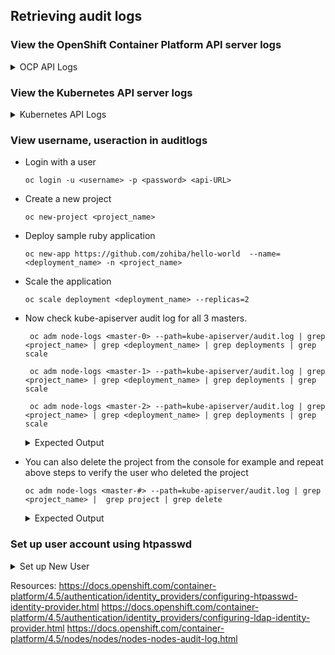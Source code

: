## Retrieving audit logs

### View the OpenShift Container Platform API server logs

<details> 
  <summary> OCP API Logs </summary> 
  

   To see all the log files for all the nodes:

   ```oc adm node-logs --role=master --path=openshift-apiserver/```

   To see all the log files for specific node:

   ```oc adm node-logs <master-0> --path=openshift-apiserver/```

   To see specifc log file associated with a node:

   ```oc adm node-logs <master-0> --path=openshift-apiserver/audit.log```

</details>

### View the Kubernetes API server logs

<details> 
  <summary> Kubernetes API Logs </summary> 

   To see all the log files for all the nodes:

   ```oc adm node-logs --role=master --path=kube-apiserver/```

   To see all the log files for specific node:

   ```oc adm node-logs <master-0> --path=kube-apiserver/```

   To see specifc log file associated with a node:

   ```oc adm node-logs <master-0> --path=kube-apiserver/audit.log```

</details>

### View username, useraction in auditlogs


- Login with a user

  ```oc login -u <username> -p <password> <api-URL>```
  

- Create a new project

  ```oc new-project <project_name>```

- Deploy sample ruby application

  ```oc new-app https://github.com/zohiba/hello-world  --name=<deployment_name> -n <project_name>```

- Scale the application
  
  ```oc scale deployment <deployment_name> --replicas=2```

- Now check kube-apiserver audit log for all 3 masters.

  ``` oc adm node-logs <master-0> --path=kube-apiserver/audit.log | grep <project_name> | grep <deployment_name> | grep deployments | grep scale```
  
  ``` oc adm node-logs <master-1> --path=kube-apiserver/audit.log | grep <project_name> | grep <deployment_name> | grep deployments | grep scale```
  
  ``` oc adm node-logs <master-2> --path=kube-apiserver/audit.log | grep <project_name> | grep <deployment_name> | grep deployments | grep scale```

  <details> 
    <summary> Expected Output </summary> 

    ```
    cpat@privatevnetbastion:~$ oc adm node-logs jcicost-shr2d-master-1 --path=kube-apiserver/audit.log | grep htlogs  | grep scale
    
    {"kind":"Event","apiVersion":"audit.k8s.io/v1","level":"Metadata","auditID":"b603178c-ecbf-4fc4-a9a6-126d2dd9e6c1","stage":"ResponseComplete","requestURI":"/apis/apps/v1/namespaces/htlogs/deployments/htlogsdeployment/scale","verb":"patch","user":{"username":"kube:admin","groups":["system:cluster-admins","system:authenticated"],"extra":{"scopes.authorization.openshift.io":["user:full"]}},"sourceIPs":["172.20.219.4"],"userAgent":"oc/openshift (linux/amd64) kubernetes/b66f2d3","objectRef":{"resource":"deployments","namespace":"htlogs","name":"htlogsdeployment","apiGroup":"apps","apiVersion":"v1","subresource":"scale"},"responseStatus":{"metadata":{},"code":200},"requestReceivedTimestamp":"2020-10-12T22:44:12.631166Z","stageTimestamp":"2020-10-12T22:44:12.643025Z","annotations":{"authorization.k8s.io/decision":"allow","authorization.k8s.io/reason":"RBAC: allowed by ClusterRoleBinding \"cluster-admins\" of ClusterRole \"cluster-admin\" to Group \"system:cluster-admins\""}}
    ```
    
  </details> 


- You can also delete the project from the console for example and repeat above steps to verify the user who deleted the project 

  ```oc adm node-logs <master-#> --path=kube-apiserver/audit.log | grep <project_name> |  grep project | grep delete```
  
  
  <details> 
  <summary> Expected Output </summary> 
  
   ```
   cpat@privatevnetbastion:~$ oc adm node-logs jcicost-shr2d-master-1 --path=kube-apiserver/audit.log | grep timing-test |  grep projects | grep delete
   
    {"kind":"Event","apiVersion":"audit.k8s.io/v1","level":"Metadata","auditID":"39382d96-7659-42d3-8b07-1f733e8f77c5","stage":"ResponseComplete","requestURI":"/apis/project.openshift.io/v1/projects/timing-test","verb":"delete","user":{"username":"zarintest","uid":"1f85e38f-fb32-440a-97db-abb59df549ce","groups":["system:authenticated:oauth","system:authenticated"],"extra":{"scopes.authorization.openshift.io":["user:full"]}},"sourceIPs":["172.20.219.4","10.128.2.3","10.129.0.35"],"userAgent":"Mozilla/5.0 (Macintosh; Intel Mac OS X 10.15; rv:81.0) Gecko/20100101 Firefox/81.0","objectRef":{"resource":"projects","namespace":"timing-test","name":"timing-test","apiGroup":"project.openshift.io","apiVersion":"v1"},"responseStatus":{"metadata":{},"code":200},"requestReceivedTimestamp":"2020-10-12T22:27:05.950586Z","stageTimestamp":"2020-10-12T22:27:05.972000Z","annotations":{"authorization.k8s.io/decision":"allow","authorization.k8s.io/reason":"RBAC: allowed by RoleBinding \"admin/timing-test\" of ClusterRole \"admin\" to User \"zarintest\""}}
  ```


### Set up user account using htpasswd
<details> 
  <summary> Set up New User </summary> 
  
  
   1. Create or update your flat file with a user name and hashed password:
         
       ```htpasswd -c -B -b </path/to/users.htpasswd> <user_name> <password>```
  
   2. Continue to add or update credentials to the file:

      ```htpasswd -B -b </path/to/users.htpasswd> <user_name> <password>```

   3. To use the HTPasswd identity provider, you must define a secret that contains the HTPasswd user file.

       Create an OpenShift Container Platform Secret that contains the HTPasswd users file.

       ```oc create secret generic htpass-secret --from-file=htpasswd=</path/to/users.htpasswd> -n openshift-config```
       
   4. Configuring identity providers using the web console
      
        - Configure your identity provider (IDP) through the web console instead of the CLI.

        Prerequisites
        You must be logged in to the web console as a cluster administrator.
        
       a. Navigate to Administration → Cluster Settings.

       b. Under the Global Configuration tab, click OAuth.

       c. Under the Identity Providers section, select your identity provider from the Add drop-down menu.
  
</details>


Resources:
https://docs.openshift.com/container-platform/4.5/authentication/identity_providers/configuring-htpasswd-identity-provider.html
https://docs.openshift.com/container-platform/4.5/authentication/identity_providers/configuring-ldap-identity-provider.html
https://docs.openshift.com/container-platform/4.5/nodes/nodes/nodes-nodes-audit-log.html

